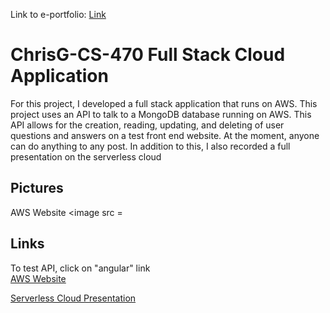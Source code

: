 Link to e-portfolio: <a id="raw-url" href="https://flywheel11.github.io/">Link</a><br>
# ChrisG-CS-470 Full Stack Cloud Application
For this project, I developed a full stack application that runs on AWS. This project uses an API to talk to a MongoDB database running on AWS. This API allows for the creation, reading, updating, and deleting of user questions and answers on a test front end website. At the moment, anyone can do anything to any post. In addition to this, I also recorded a full presentation on the serverless cloud

## Pictures
AWS Website
<image src = 
## Links
To test API, click on "angular" link<br>
<a id="raw-url" href="http://chrisgcs470.s3-website.us-east-2.amazonaws.com/">AWS Website</a>

<a id="raw-url" href="https://www.youtube.com/watch?v=kPjWALH-5js&t">Serverless Cloud Presentation</a>
